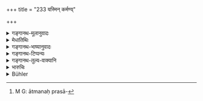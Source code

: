 +++
title = "233 यस्मिन् कर्मण्य्"

+++

<details><summary>गङ्गानथ-मूलानुवादः</summary>

If in regard to any act that has been committed, his mind be uneasy, he shall perform the penance prescribed for it until it brings peace to his mind.—(233)
</details>

<details><summary>मेधातिथिः</summary>

असत्यां चित्तशुद्धौ विहितातिरेककरणार्थम् इदम् । दुष्कृते **कर्मण्य् अलाघवं** कापि विचिकित्सा यदि भवति । ततः **कृते** ऽपि प्रायश्चित्त आ मनःप्रसादोत्पत्तेर्[^३६५] आवर्तयितव्यम् । **तपो**ग्रहणं दानादीनाम् अपि यथाविहितदर्शनार्थम् ॥ ११.२३३ ॥


[^३६५]:
     M G: ātmanaḥ prasā-
</details>

<details><summary>गङ्गानथ-भाष्यानुवादः</summary>

What, the text means is that so long as the mind is not satisfied, one may go on doing even more penances than what has been actually prescribed.

When a misdeed has been committed, if there is in the mind a certain ‘*uneasiness*’—an uncomfortable feeling,—then, even though the prescribed expiation may have been performed, it should be repeated, till peace of mind has been secured.

The term ‘*penance*’ here stands for *gifts* and other prescribed, acts also.—(233)
</details>

<details><summary>गङ्गानथ-टिप्पन्यः</summary>

This verse is quoted in *Smṛtitattva* (p. 487).
</details>

<details><summary>गङ्गानथ-तुल्य-वाक्यानि</summary>

**(verses 11.227-233)  
**

See Comparative notes for [Verse 11.228](http://www.wisdomlib.org/hinduism/book/manusmriti-with-the-commentary-of-medhatithi/d/doc202132.html#comparative-notes "English translation of verse").
</details>

<details><summary>भारुचिः</summary>

प्रायश्चित्ताभ्यासार्थो निमित्ततो ऽस्यारम्भः । तस्यायम् उभयत्र रहस्ये प्रकाशे च विज्ञेयः । तथा चोक्तं भावप्रसादस्य कु[श]लकर्महेतुत्वम् ॥ ११.२३१ ॥
</details>

<details><summary>Bühler</summary>

234	If his mind be uneasy with respect to any act, let him repeat the austerities (prescribed as a penance) for it until they fully satisfy (his conscience).
</details>
